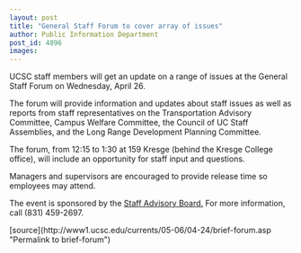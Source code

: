 ```yaml
---
layout: post
title: "General Staff Forum to cover array of issues"
author: Public Information Department
post_id: 4896
images:
---
```


<a name="content" id="content"></a>
<p>
  UCSC staff members will get an update on a range of issues at the General Staff Forum on Wednesday, April 26.
</p>
<p>
  The forum will provide information and updates about staff issues as well as reports from staff representatives on the Transportation Advisory Committee, Campus Welfare Committee, the Council of UC Staff Assemblies, and the Long Range Development Planning Committee.
</p>
<p>
  The forum, from 12:15 to 1:30 at 159 Kresge (behind the Kresge College office), will include an opportunity for staff input and questions.
</p>
<p>
  Managers and supervisors are encouraged to provide release time so employees may attend.
</p>
<p>
  The event is sponsored by the <a href="http://sab.ucsc.edu/">Staff Advisory Board.</a> For more information, call (831) 459-2697.
</p>
[source](http://www1.ucsc.edu/currents/05-06/04-24/brief-forum.asp "Permalink to brief-forum")
